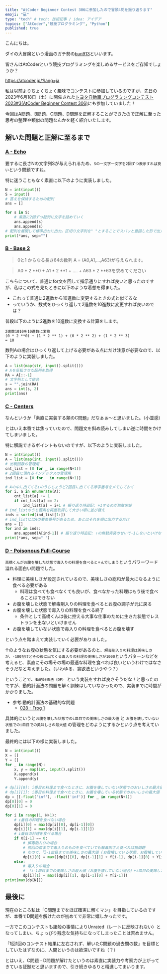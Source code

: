 ```yaml
---
title: "AtCoder Beginner Contest 306に参加したので冒頭4問を振り返ります"
emoji: "💻"
type: "tech" # tech: 技術記事 / idea: アイデア
topics: ["AtCoder","競技プログラミング", "Python"]
published: true
---
```


こんにちは。

ダイの大冒険という漫画のガチ勢の[bun913](https://twitter.com/bun76235104)といいます。

皆さんはAtCoderという競技プログラミングを楽しめるサービスをご存知でしょうか？

https://atcoder.jp/?lang=ja

私は以前よりちょくちょく趣味でコンテストに参加しているのですが、先日の2023年6月18日（土）に開催された[トヨタ自動車プログラミングコンテスト2023#3(AtCoder Beginner Contest 306)](https://atcoder.jp/contests/abc306)にも参加していました！

今回はA問題、B問題、C問題、D問題を正解することができたので正解に至った思考の整理や類似の問題なんかを軽く紹介いたします。

## 解いた問題と正解に至るまで

### [A - Echo](https://atcoder.jp/contests/abc306/tasks/abc306_a)

要するに長さNの文字列Sが与えられるため、`Sの一文字一文字を2回ずつ表示すれば良い`という問題ですね。

特に迷うこともなく素直に以下のように実装しました。

```python
N = int(input())
S = input()
# 答えを保持するための配列
ans = []

for s in S:
    # 素直に2回ずつ配列に文字を詰めていく
    ans.append(s)
    ans.append(s)
# 配列を展開して標準出力に出力。区切り文字列を" "とすることでスパッと意図した形で出力する。
print(*ans, sep="")
```

### [B - Base 2](https://atcoder.jp/contests/abc306/tasks/abc306_b)

> 0と1 からなる長さ64の数列 A = (A0,A1,...,A63)が与えられます。

> A0 * 2 **0 + A1 * 2 **1 + .... + A63 * 2 **63を求めてください

こちらについて、普通にfor文を回して指示通りにすれば良いと思ったのですが、私はこの式を見たときに以下のような着想を得ました。

- これって普通に2進数から10進数に変更するときの式と似てるな
- っていうか、数式をひっくり返して2進数を10進数に変更すれば良いのでは？

普段以下のように2進数を10進数に変換する計算をします。

```
2進数1010を10進数に変換
(0 * 2 **0) + (1 * 2 ** 1) + (0 * 2 ** 2) + (1 * 2 ** 3)
= 10
```

数列Aの場合はひっくり返して上げる必要がある点にだけ注意が必要なので、以下のように実装しました。

```python
A = list(map(str, input().split()))
# Aを反転させた配列を取得
RA = A[::-1]
# 文字列として結合
s = "".join(RA)
ans = int(s, 2)
print(ans)
```

### [C - Centers](https://atcoder.jp/contests/abc306/tasks/abc306_c)

なんというか「素直に実装する類のC問題」だなぁぁ〜と思いました。（小並感）

とはいえ本番では焦っていたので、問題文を斜め読みしてしまい逆に時間をかけてしまいました。

特に解説できるポイントもないのですが、以下のように実装しました。

```python
N = int(input())
A = list(map(int, input().split()))
# 出現回数の管理用
cnt_list = [0 for _ in range(N+1)]
# 2回目に現れるインデックスの管理用
ind_list = [0 for _ in range(N+1)]

# Aの中に出てくるiのうちちょうど2回目に出てくる添字番号をメモしておく
for i, a in enumerate(A):
    cnt_list[a] += 1
    if cnt_list[a] == 2:
        ind_list[a] = i+1 # 振り返り時追記: +1するのが無駄実装
# ind_listのうち要素を再度取得して大きい順に並び替え
inds = sorted(ind_list[1:])
# ind_listにはAの要素番号があるため、あとはそれを順に出力するだけ
ans = []
for ind in inds:
    ans.append(A[ind-1]) # 振り返り時追記: ↑の無駄実装のせいで-1しないといけない
print(*ans, sep=" ")
```

### [D - Poisonous Full-Course](https://atcoder.jp/contests/abc306/tasks/abc306_d)

`高橋くんがお腹を壊した状態で毒入りの料理を食べると⚪︎んでしまう`というパワーワード溢れる面白い問題でした。

- 料理に美味しさが設定されているので、美味しさの総和が最大になるように食べる必要がある
    - 料理は食べても食べなくても良いが、食べなかった料理はもう後で食べることはできない
- お腹を壊した状態で解毒剤入りの料理を食べるとお腹の調子が元に戻る
- お腹を壊した状態で毒入りの料理を食べる終了
    - 条件として高橋くんは後に控える大事な仕事のために生きた状態でレストランを出ないといけません
- お腹を壊していない状態で毒入りの料理を食べるとお腹を壊す

という点を踏まえて実装していく必要がありました。

↑のようなお腹の状態を気にする必要があるのと、`解毒剤入りの料理は美味しさが、-100だけどその後に出てくる毒入りの料理の美味しさが1000`というパターンなどを考えると、素直にその場その場の最適な料理を食べれば良いというわけではなさそうだなと考えました。（いわゆる、貪欲法というやつ？）

ということで、`動的計画法（DP）` という実装をすれば良さそうだな！と思ったのですが、動的計画法の問題を解く訓練はしていなかったので、実装までに時間がかかりました。

- 参考:動的計画法の基礎的な問題
    - [028 - Frog 1](https://atcoder.jp/contests/math-and-algorithm/tasks/dp_a)

具体的にいうと`お腹を壊した状態でのi皿目での美味しさの最大値` と `お腹を壊していない状態でのi皿目での美味しさの最大値` の管理をどのようにするかという点を考えていました。

最終的には以下の様に実装しました。

```python
N = int(input())
X = []
Y = []
for _ in range(N):
    x, y = map(int, input().split())
    X.append(x)
    Y.append(y)

# dp[i][0]: i番目の料理まで食べたときに、お腹を壊していない状態でのおいしさの最大値
# dp[i][1]: i番目の料理まで食べたときに、お腹を壊している状態でのおいしさの最大値
dp = [[-float('inf'), -float('inf')] for _ in range(N+1)]
dp[0][0] = 0
dp[0][1] = 0

for i in range(1, N+1):
    # i番目の料理を食べない場合
    dp[i][0] = max(dp[i][0], dp[i-1][0])
    dp[i][1] = max(dp[i][1], dp[i-1][1])
    # i番目の料理を食べる場合
    if X[i-1] == 0:
        # 解毒剤入りの場合
        # 前回の皿までで毒入りのものを食べていても解毒剤さえ食べれば無問題
        # なので、「i-1皿目までの美味しさの最大値 (お腹壊している状態、お腹壊していない状態双方)+i皿目の美味しさ」を考える
        dp[i][0] = max([dp[i][0], dp[i-1][1] + Y[i-1], dp[i-1][0] + Y[i-1]])
    else:
        # 毒入りの場合
        # 「i-1皿目までの美味しさの最大値（お腹を壊していない場合）+i皿目の美味しさ」を考える
        dp[i][1] = max([dp[i][1], dp[i-1][0] + Y[i-1]])
print(max(dp[N]))
```

## 最後に

現在のところ私は「C問題までをほぼ確実に解くマン」を目指しているのですが、本番でD問題を解けたのが初めてで非常に嬉しかったです。

一方でこのコンテストも諸般の事情によりUnrated（レートに反映されない）となってしまい、ちょっぴり残念な気持ちになってしまったことは否めません。

「1回1回のコンテスト結果に左右されず、解いたC問題の過去問の数」を目標としていたはずなのに、人間というのは欲深いですね（？）

とはいえ、C問題・D問題が解けたというのは素直に実装力や考察力が上がってきている証拠だと思いますので、引き続きゆるりと精進してまいります。
